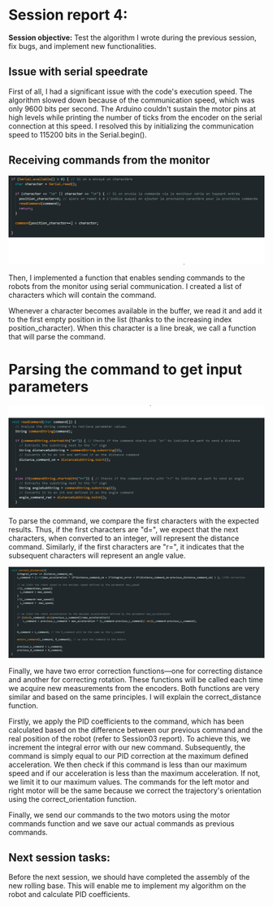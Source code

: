 # Session report 4:

**Session objective:** Test the algorithm I wrote during the previous session, fix bugs, and implement new functionalities.

## Issue with serial speedrate

First of all, I had a significant issue with the code's execution speed. The algorithm slowed down because of the communication speed, which was only 9600 bits per second. The Arduino couldn't sustain the motor pins at high levels while printing the number of ticks from the encoder on the serial connection at this speed. I resolved this by initializing the communication speed to 115200 bits in the Serial.begin().

## Receiving commands from the monitor

<img src="Report's images\Session04\code_buffer_serial_connection.png" width="600">

Then, I implemented a function that enables sending commands to the robots from the monitor using serial communication. I created a list of characters which will contain the command.

Whenever a character becomes available in the buffer, we read it and add it to the first empty position in the list (thanks to the increasing index position_character). When this character is a line break, we call a function that will parse the command.



# Parsing the command to get input parameters

<img src="Report's images\Session04\code_readCommand.png" width="600">

To parse the command, we compare the first characters with the expected results. Thus, if the first characters are "d=", we expect that the next characters, when converted to an integer, will represent the distance command. Similarly, if the first characters are "r=", it indicates that the subsequent characters will represent an angle value.

<img src="Report's images\Session04\code_correctDistance.png" width="600">


Finally, we have two error correction functions—one for correcting distance and another for correcting rotation. These functions will be called each time we acquire new measurements from the encoders. Both functions are very similar and based on the same principles. I will explain the correct_distance function.

Firstly, we apply the PID coefficients to the command, which has been calculated based on the difference between our previous command and the real position of the robot (refer to Session03 report). To achieve this, we increment the integral error with our new command. Subsequently, the command is simply equal to our PID correction at the maximum defined acceleration. We then check if this command is less than our maximum speed and if our acceleration is less than the maximum acceleration. If not, we limit it to our maximum values. The commands for the left motor and right motor will be the same because we correct the trajectory's orientation using the correct_orientation function.

Finally, we send our commands to the two motors using the motor commands function and we save our actual commands as previous commands.



## **Next session tasks:**

Before the next session, we should have completed the assembly of the new rolling base. This will enable me to implement my algorithm on the robot and calculate PID coefficients.
